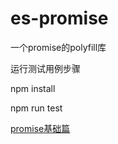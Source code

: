 # es-promise

一个promise的polyfill库

运行测试用例步骤

npm install

npm run test

[promise基础篇](http://wuguanshangshu.com/post/promise-base.html)

